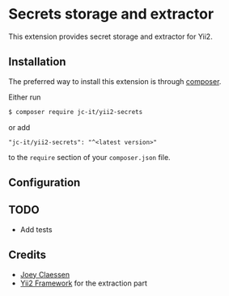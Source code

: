 # Secrets storage and extractor

This extension provides secret storage and extractor for Yii2. 

## Installation

The preferred way to install this extension is through [composer](http://getcomposer.org/download/).

Either run

```bash
$ composer require jc-it/yii2-secrets
```

or add

```
"jc-it/yii2-secrets": "^<latest version>"
```

to the `require` section of your `composer.json` file.

## Configuration

## TODO
- Add tests

## Credits
- [Joey Claessen](https://github.com/joester89)
- [Yii2 Framework](https://github.com/yiisoft/yii2/blob/master/framework/console/controllers/MessageController.php) for the extraction part
